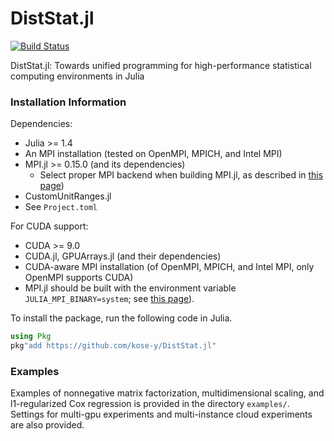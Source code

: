 # DistStat.jl

[![Build Status](https://travis-ci.com/kose-y/DistStat.jl.svg?branch=master)](https://travis-ci.com/kose-y/DistStat.jl)

DistStat.jl: Towards unified programming for high-performance statistical computing environments in Julia


### Installation Information

Dependencies:
- Julia >= 1.4
- An MPI installation (tested on OpenMPI, MPICH, and Intel MPI)
- MPI.jl >= 0.15.0 (and its dependencies)
    - Select proper MPI backend when building MPI.jl, as described in [this page](https://juliaparallel.github.io/MPI.jl/stable/configuration/))
- CustomUnitRanges.jl
- See `Project.toml`

For CUDA support:
- CUDA >= 9.0
- CUDA.jl, GPUArrays.jl (and their dependencies)
- CUDA-aware MPI installation (of OpenMPI, MPICH, and Intel MPI, only OpenMPI supports CUDA)
- MPI.jl should be built with the environment variable `JULIA_MPI_BINARY=system`; see [this page](https://juliaparallel.github.io/MPI.jl/stable/configuration/)).

To install the package, run the following code in Julia.

```julia
using Pkg
pkg"add https://github.com/kose-y/DistStat.jl"
```

### Examples

Examples of nonnegative matrix factorization, multidimensional scaling, and l1-regularized Cox regression is provided in the directory `examples/`. Settings for multi-gpu experiments and multi-instance cloud experiments are also provided.
